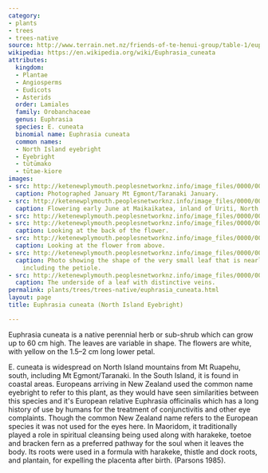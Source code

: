 ```yaml
---
category:
- plants
- trees
- trees-native
source: http://www.terrain.net.nz/friends-of-te-henui-group/table-1/euphrasia-cuneata-eyebright.html
wikipedia: https://en.wikipedia.org/wiki/Euphrasia_cuneata
attributes:
  kingdom:
  - Plantae
  - Angiosperms
  - Eudicots
  - Asterids
  order: Lamiales
  family: Orobanchaceae
  genus: Euphrasia
  species: E. cuneata
  binomial name: Euphrasia cuneata
  common names:
  - North Island eyebright
  - Eyebright
  - tūtūmako
  - tūtae-kiore
images:
- src: http://ketenewplymouth.peoplesnetworknz.info/image_files/0000/0005/5889/Euphrasia_cuneata-003.jpg
  caption: Photographed January Mt Egmont/Taranaki January.
- src: http://ketenewplymouth.peoplesnetworknz.info/image_files/0000/0010/7228/Euphrasia_cuneata__North_Island_eyebright-004.JPG
  caption: Flowering early June at Maikaikatea, inland of Uriti, North Taranaki
- src: http://ketenewplymouth.peoplesnetworknz.info/image_files/0000/0010/7213/Euphrasia_cuneata__North_Island_eyebright.JPG
- src: http://ketenewplymouth.peoplesnetworknz.info/image_files/0000/0010/7218/Euphrasia_cuneata__North_Island_eyebright-002.JPG
  caption: Looking at the back of the flower.
- src: http://ketenewplymouth.peoplesnetworknz.info/image_files/0000/0010/7223/Euphrasia_cuneata__North_Island_eyebright-003.JPG
  caption: Looking at the flower from above.
- src: http://ketenewplymouth.peoplesnetworknz.info/image_files/0000/0010/7233/Euphrasia_cuneata__North_Island_eyebright-005.JPG
  caption: Photo showing the shape of the very small leaf that is nearly 1 cc long
    including the petiole.
- src: http://ketenewplymouth.peoplesnetworknz.info/image_files/0000/0010/7238/Euphrasia_cuneata__North_Island_eyebright-006.JPG
  caption: The underside of a leaf with distinctive veins.
permalink: plants/trees/trees-native/euphrasia_cuneata.html
layout: page
title: Euphrasia cuneata (North Island Eyebright)

---
```

Euphrasia cuneata is a native perennial herb or sub-shrub which can grow up to 60 cm high. The leaves are variable in shape. The flowers are white, with yellow on the 1.5–2 cm long lower petal. 

E. cuneata is widespread on North Island mountains from Mt Ruapehu, south, including Mt Egmont/Taranaki. In the South Island, it is found in coastal areas.
Europeans arriving in New Zealand used the common name eyebright to refer to this plant, as they would have seen similarities between this species and it's European relative Euphrasia officinalis which has a long history of use by humans for the treatment of conjunctivitis and other eye complaints. Though the common New Zealand name refers to the European species it was not used for the eyes here. 
In Maoridom, it traditionally played a role in spiritual cleansing being used along with harakeke, toetoe and bracken fern as a preferred pathway for the soul when it leaves the body. 
Its roots were used in a formula with harakeke, thistle and dock roots, and plantain, for expelling the placenta after birth. (Parsons 1985).
